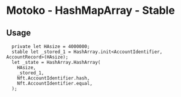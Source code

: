 # Motoko - HashMapArray - Stable


## Usage
```
  private let HAsize = 4000000;
  stable let _stored_1 = HashArray.init<AccountIdentifier, AccountRecord>(HAsize);
  let _state = HashArray.HashArray(
    HAsize,
    _stored_1,
    Nft.AccountIdentifier.hash,
    Nft.AccountIdentifier.equal,
  );
```
